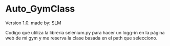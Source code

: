 # Auto_GymClass
Version 1.0.
made by: SLM

Codigo que utiliza la libreria selenium.py para hacer un logg-in en la página web de mi gym y me reserva la clase basada en el path que selecciono.

